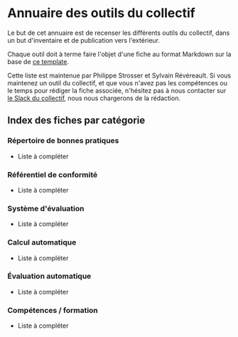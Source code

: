 # Annuaire des outils du collectif

Le but de cet annuaire est de recenser les différents outils du collectif, dans un but d'inventaire et de publication vers l'extérieur.

Chaque outil doit à terme faire l'objet d'une fiche au format Markdown sur la base de [ce template](template.md).

Cette liste est maintenue par Philippe Strosser et Sylvain Révéreault. Si vous maintenez un outil du collectif, et que vous n'avez pas les compétences ou le temps pour rédiger la fiche associée, n'hésitez pas à nous contacter sur [le Slack du collectif](cnumr.slack.com), nous nous chargerons de la rédaction.

## Index des fiches par catégorie

### Répertoire de bonnes pratiques

 - Liste à compléter

### Référentiel de conformité

 - Liste à compléter

### Système d'évaluation

 - Liste à compléter

### Calcul automatique

 - Liste à compléter

### Évaluation automatique

 - Liste à compléter

### Compétences / formation

 - Liste à compléter
